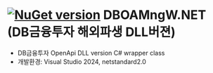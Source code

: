 # [![NuGet version](https://badge.fury.io/nu/DBOAMngW.NET.png)](https://badge.fury.io/nu/DBOAMngW.NET)  DBOAMngW.NET (DB금융투자 해외파생 DLL버젼)
- DB금융투자 OpenApi DLL version C# wrapper class
- 개발환경: Visual Studio 2024, netstandard2.0

